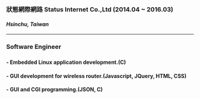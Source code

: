 ### 
### 狀態網際網路 Status Internet Co.,Ltd (2014.04 ~ 2016.03)
#### *Hsinchu, Taiwan*
***
### Software Engineer
### 
#### - Embedded Linux application development.(C)
#### - GUI development for wireless router.(Javascript, JQuery, HTML, CSS)
#### - GUI and CGI programming.(JSON, C)